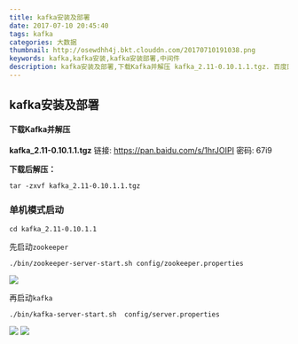 ```yaml
---
title: kafka安装及部署
date: 2017-07-10 20:45:40
tags: kafka
categories: 大数据
thumbnail: http://osewdhh4j.bkt.clouddn.com/20170710191038.png
keywords: kafka,kafka安装,kafka安装部署,中间件
description: kafka安装及部署,下载Kafka并解压 kafka_2.11-0.10.1.1.tgz. 百度网盘下载地址- 链接 ![](https://pan.baidu.com/s/1hrJOIPI) 密码  67i9,下载后解压,tar -zxvf kafka_2.11-0.10.1.1.tgz
---
```


## kafka安装及部署


####  下载Kafka并解压

**kafka_2.11-0.10.1.1.tgz**
链接: https://pan.baidu.com/s/1hrJOIPI  密码: 67i9

**下载后解压：**

```
tar -zxvf kafka_2.11-0.10.1.1.tgz 
```

### 单机模式启动

```
cd kafka_2.11-0.10.1.1
```
先启动`zookeeper`
```
./bin/zookeeper-server-start.sh config/zookeeper.properties 
```
![](http://osewdhh4j.bkt.clouddn.com/20170707162208.png)

再启动`kafka`
```
./bin/kafka-server-start.sh  config/server.properties 
```

![](http://osewdhh4j.bkt.clouddn.com/20170707162456.png)
![](http://osewdhh4j.bkt.clouddn.com/20170707162511.png)













